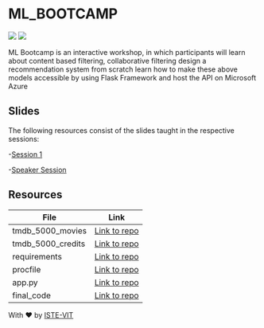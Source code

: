 # ML_BOOTCAMP
![](https://user-images.githubusercontent.com/71590944/111881788-33353b80-89d8-11eb-9db1-746eba087b05.png)
![](https://github.com/abhi-shek-09/ML_BOOTCMP/blob/main/Frame_poster.png)

ML Bootcamp is an interactive workshop, in which participants will learn about content based filtering, collaborative filtering design a recommendation system from scratch learn how to make these above models accessible by using Flask Framework and host the API on Microsoft Azure

## Slides
The following resources consist of the slides taught in the respective sessions:

-[Session 1](https://docs.google.com/presentation/d/1q8GQWMEZ7uWtW607B7OONF7CC0UqR8J-/edit?usp=sharing&ouid=100203929886738879540&rtpof=true&sd=true)

-[Speaker Session](https://www.youtube.com/watch?v=m42QcqKBD8M&t=897s)

## Resources

|File             |Link|
|-----------------|----|
|tmdb_5000_movies |[Link to repo](https://github.com/abhi-shek-09/ML_BOOTCMP/blob/main/tmdb_5000_movies.csv)           |
|tmdb_5000_credits|[Link to repo](https://drive.google.com/file/d/1bDL_4-X1EPiiZ0M-SLqQ0_bbiXQvfiah/view?usp=sharing)  |
|requirements     |[Link to repo](https://github.com/abhi-shek-09/ML_BOOTCMP/blob/main/requirements.txt)               |
|procfile         |[Link to repo](https://github.com/abhi-shek-09/ML_BOOTCMP/blob/main/Procfile)                       |
|app.py           |[Link to repo](https://github.com/abhi-shek-09/ML_BOOTCMP/blob/main/app.py)                         |
|final_code       |[Link to repo](https://github.com/abhi-shek-09/ML_BOOTCMP/blob/main/movierecfinal.py)               |

With ❤️ by [ISTE-VIT](https://istevit.in/)
